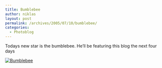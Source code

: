 ```yaml
---
title: Bumblebee
author: niklas
layout: post
permalink: /archives/2005/07/10/bumblebee/
categories:
  - Photoblog
---
```

Todays new star is the bumblebee. He&#8217;ll be featuring this blog the next four days

<a href="http://blog.saers.com/photos/insects/266_6661.jpg" class="broken_link"><img src="http://blog.saers.com/photos/albums/insects/266_6661.sized.jpg" alt="Bumblebee" title="Bumblebee" /></a>